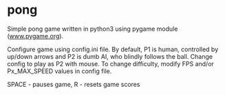 # pong
Simple pong game written in python3 using pygame module (www.pygame.org).

Configure game using config.ini file.
By default, P1 is human, controlled by up/down arrows and P2 is dumb AI, who
blindly follows the ball. Change config to play as P2 with mouse. To change difficulty, modify FPS and/or Px_MAX_SPEED values in config file.

SPACE - pauses game,
R     - resets game scores
